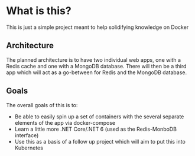 # What is this?

This is just a simple project meant to help solidifying knowledge on Docker

## Architecture

The planned architecture is to have two individual web apps, one with a Redis cache and one with a MongoDB database. There will then be a third app which will act as a go-between for Redis and the MongoDB database.

## Goals

The overall goals of this is to:

-   Be able to easily spin up a set of containers with the several separate elements of the app via docker-compose
-   Learn a little more .NET Core/.NET 6 (used as the Redis-MonboDB interface)
-   Use this as a basis of a follow up project which will aim to put this into Kubernetes

